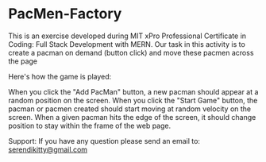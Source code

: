 # PacMen-Factory
This is an exercise developed during MIT xPro Professional Certificate in Coding: Full Stack Development with MERN. Our task in this activity is to create a pacman on demand (button click) and move these pacmen across the page



Here's how the game is played:

When you click the "Add PacMan" button, a new pacman should appear at a random position on the screen.
When you click the "Start Game" button, the pacman or pacmen created should start moving at random velocity on the screen.
When a given pacman hits the edge of the screen, it should change position to stay within the frame of the web page.


Support:
If you have any question please send an email to: serendikitty@gmail.com
